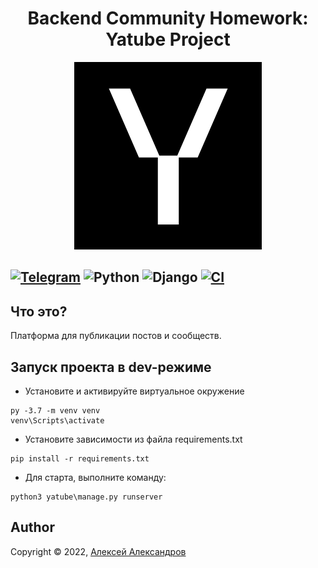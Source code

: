 <h1 align="center"> Backend Community Homework: Yatube Project </h1>

[comment]: <> (Logo)
<p align="center">
  <img alt="logo" src="assets/logo.png">
</p>

[comment]: <> (Techs&Badges)
[![Telegram](https://img.shields.io/badge/aaaaaaaalesha-2CA5E0?style=for-the-badge&logo=telegram&logoColor=white)](https://t.me/aaaaaaaalesha)
![Python](https://img.shields.io/badge/python-3670A0?style=for-the-badge&logo=python&logoColor=ffdd54)
![Django](https://img.shields.io/badge/django-%23092E20.svg?style=for-the-badge&logo=django&logoColor=white)
[![CI](https://github.com/aaaaaaaalesha/hw02_community/actions/workflows/python-app.yml/badge.svg?branch=master)](https://github.com/aaaaaaaalesha/hw05_final/actions/workflows/python-app.yml)
---

## Что это?

Платформа для публикации постов и сообществ.

## Запуск проекта в dev-режиме

- Установите и активируйте виртуальное окружение

```shell
py -3.7 -m venv venv
venv\Scripts\activate
``` 

- Установите зависимости из файла requirements.txt

```shell
pip install -r requirements.txt
``` 

- Для старта, выполните команду:

```shell
python3 yatube\manage.py runserver
```

## Author

Copyright © 2022, [Алексей Александров](https://github.com/aaaaaaaalesha)
